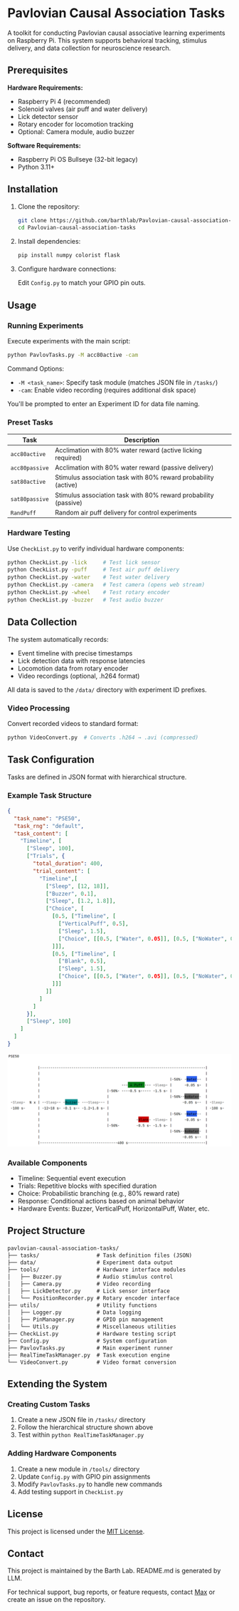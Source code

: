 # Pavlovian Causal Association Tasks

A toolkit for conducting Pavlovian causal associative learning experiments on Raspberry Pi. This system supports behavioral tracking, stimulus delivery, and data collection for neuroscience research.

## Prerequisites

**Hardware Requirements:**

- Raspberry Pi 4 (recommended)
- Solenoid valves (air puff and water delivery)
- Lick detector sensor
- Rotary encoder for locomotion tracking
- Optional: Camera module, audio buzzer

**Software Requirements:**

- Raspberry Pi OS Bullseye (32-bit legacy)
- Python 3.11+

## Installation

1. Clone the repository:

   ```bash
   git clone https://github.com/barthlab/Pavlovian-causal-association-tasks.git
   cd Pavlovian-causal-association-tasks
   ```

2. Install dependencies:

   ```bash
   pip install numpy colorist flask 
   ```

3. Configure hardware connections:

   Edit `Config.py` to match your GPIO pin outs.

## Usage

### Running Experiments

Execute experiments with the main script:

```bash
python PavlovTasks.py -M acc80active -cam
```

Command Options:

- `-M <task_name>`: Specify task module (matches JSON file in `/tasks/`)
- `-cam`: Enable video recording (requires additional disk space)

You'll be prompted to enter an Experiment ID for data file naming.

### Preset Tasks

| Task | Description |
|------|-------------|
| `acc80active` | Acclimation with 80% water reward (active licking required) |
| `acc80passive` | Acclimation with 80% water reward (passive delivery) |
| `sat80active` | Stimulus association task with 80% reward probability (active) |
| `sat80passive` | Stimulus association task with 80% reward probability (passive) |
| `RandPuff` | Random air puff delivery for control experiments |

### Hardware Testing

Use `CheckList.py` to verify individual hardware components:

```bash
python CheckList.py -lick     # Test lick sensor
python CheckList.py -puff     # Test air puff delivery
python CheckList.py -water    # Test water delivery
python CheckList.py -camera   # Test camera (opens web stream)
python CheckList.py -wheel    # Test rotary encoder
python CheckList.py -buzzer   # Test audio buzzer
```

## Data Collection

The system automatically records:

- Event timeline with precise timestamps
- Lick detection data with response latencies
- Locomotion data from rotary encoder
- Video recordings (optional, .h264 format)

All data is saved to the `/data/` directory with experiment ID prefixes.

### Video Processing

Convert recorded videos to standard format:

```bash
python VideoConvert.py  # Converts .h264 → .avi (compressed)
```

## Task Configuration

Tasks are defined in JSON format with hierarchical structure.

### Example Task Structure

```json
{
  "task_name": "PSE50",
  "task_rng": "default",
  "task_content": [
    "Timeline", [
      ["Sleep", 100],
      ["Trials", {
        "total_duration": 400,
        "trial_content": [
          "Timeline",[
            ["Sleep", [12, 18]],
            ["Buzzer", 0.1],
            ["Sleep", [1.2, 1.8]],
            ["Choice", [
              [0.5, ["Timeline", [
                ["VerticalPuff", 0.5],
                ["Sleep", 1.5],
                ["Choice", [[0.5, ["Water", 0.05]], [0.5, ["NoWater", 0.05]]]]
              ]]],
              [0.5, ["Timeline", [
                ["Blank", 0.5],
                ["Sleep", 1.5],
                ["Choice", [[0.5, ["Water", 0.05]], [0.5, ["NoWater", 0.05]]]]
              ]]]
            ]]
          ]
        ]
      }],
      ["Sleep", 100]
    ]
  ]
}
```

![Example Task Structure](figures/example_task.png)

### Available Components

- Timeline: Sequential event execution
- Trials: Repetitive blocks with specified duration
- Choice: Probabilistic branching (e.g., 80% reward rate)
- Response: Conditional actions based on animal behavior
- Hardware Events: Buzzer, VerticalPuff, HorizontalPuff, Water, etc.

## Project Structure

```text
pavlovian-causal-association-tasks/
├── tasks/                  # Task definition files (JSON)
├── data/                   # Experiment data output
├── tools/                  # Hardware interface modules
│   ├── Buzzer.py           # Audio stimulus control
│   ├── Camera.py           # Video recording
│   ├── LickDetector.py     # Lick sensor interface
│   └── PositionRecorder.py # Rotary encoder interface
├── utils/                  # Utility functions
│   ├── Logger.py           # Data logging
│   ├── PinManager.py       # GPIO pin management
│   └── Utils.py            # Miscellaneous utilities
├── CheckList.py            # Hardware testing script
├── Config.py               # System configuration
├── PavlovTasks.py          # Main experiment runner
├── RealTimeTaskManager.py  # Task execution engine
└── VideoConvert.py         # Video format conversion
```

## Extending the System

### Creating Custom Tasks

1. Create a new JSON file in `/tasks/` directory
2. Follow the hierarchical structure shown above
3. Test within `python RealTimeTaskManager.py`

### Adding Hardware Components

1. Create a new module in `/tools/` directory
2. Update `Config.py` with GPIO pin assignments
3. Modify `PavlovTasks.py` to handle new commands
4. Add testing support in `CheckList.py`

## License

This project is licensed under the [MIT License](LICENSE).

## Contact

This project is maintained by the Barth Lab. README.md is generated by LLM. 

For technical support, bug reports, or feature requests, contact [Max](mailto:maxycc@outlook.com) or create an issue on the repository.
